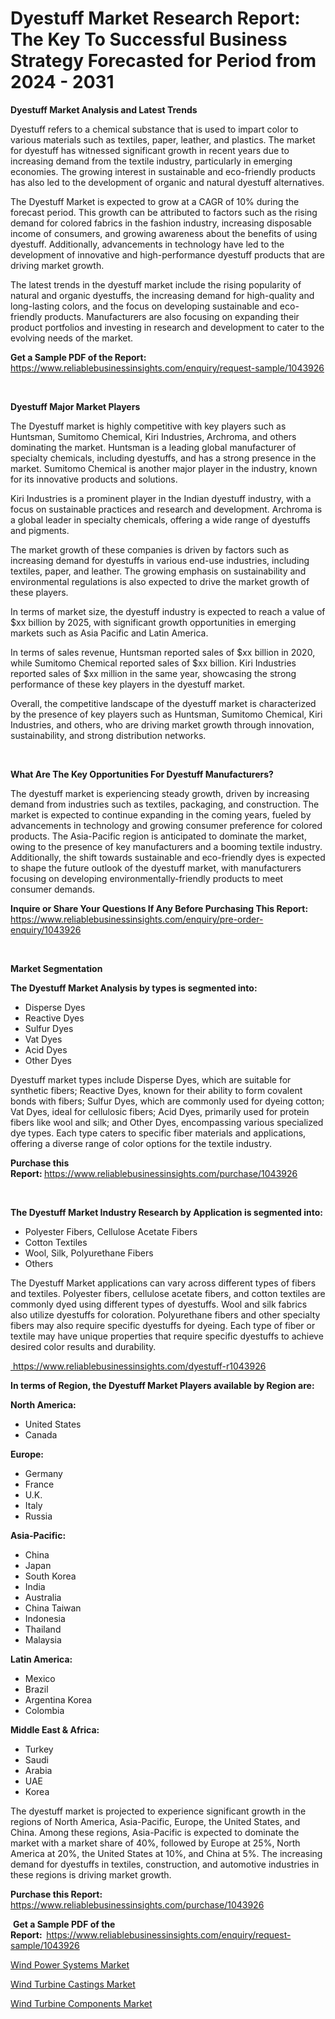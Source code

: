 <p><h1>Dyestuff Market Research Report: The Key To Successful Business Strategy Forecasted for Period from 2024 - 2031</h1></p><p><strong>Dyestuff Market Analysis and Latest Trends</strong></p>
<p><p>Dyestuff refers to a chemical substance that is used to impart color to various materials such as textiles, paper, leather, and plastics. The market for dyestuff has witnessed significant growth in recent years due to increasing demand from the textile industry, particularly in emerging economies. The growing interest in sustainable and eco-friendly products has also led to the development of organic and natural dyestuff alternatives.</p><p>The Dyestuff Market is expected to grow at a CAGR of 10% during the forecast period. This growth can be attributed to factors such as the rising demand for colored fabrics in the fashion industry, increasing disposable income of consumers, and growing awareness about the benefits of using dyestuff. Additionally, advancements in technology have led to the development of innovative and high-performance dyestuff products that are driving market growth.</p><p>The latest trends in the dyestuff market include the rising popularity of natural and organic dyestuffs, the increasing demand for high-quality and long-lasting colors, and the focus on developing sustainable and eco-friendly products. Manufacturers are also focusing on expanding their product portfolios and investing in research and development to cater to the evolving needs of the market.</p></p>
<p><strong>Get a Sample PDF of the Report:&nbsp;</strong> <a href="https://www.reliablebusinessinsights.com/enquiry/request-sample/1043926">https://www.reliablebusinessinsights.com/enquiry/request-sample/1043926</a></p>
<p>&nbsp;</p>
<p><strong>Dyestuff Major Market Players</strong></p>
<p><p>The Dyestuff market is highly competitive with key players such as Huntsman, Sumitomo Chemical, Kiri Industries, Archroma, and others dominating the market. Huntsman is a leading global manufacturer of specialty chemicals, including dyestuffs, and has a strong presence in the market. Sumitomo Chemical is another major player in the industry, known for its innovative products and solutions.</p><p>Kiri Industries is a prominent player in the Indian dyestuff industry, with a focus on sustainable practices and research and development. Archroma is a global leader in specialty chemicals, offering a wide range of dyestuffs and pigments.</p><p>The market growth of these companies is driven by factors such as increasing demand for dyestuffs in various end-use industries, including textiles, paper, and leather. The growing emphasis on sustainability and environmental regulations is also expected to drive the market growth of these players.</p><p>In terms of market size, the dyestuff industry is expected to reach a value of $xx billion by 2025, with significant growth opportunities in emerging markets such as Asia Pacific and Latin America.</p><p>In terms of sales revenue, Huntsman reported sales of $xx billion in 2020, while Sumitomo Chemical reported sales of $xx billion. Kiri Industries reported sales of $xx million in the same year, showcasing the strong performance of these key players in the dyestuff market.</p><p>Overall, the competitive landscape of the dyestuff market is characterized by the presence of key players such as Huntsman, Sumitomo Chemical, Kiri Industries, and others, who are driving market growth through innovation, sustainability, and strong distribution networks.</p></p>
<p>&nbsp;</p>
<p><strong>What Are The Key Opportunities For Dyestuff Manufacturers?</strong></p>
<p><p>The dyestuff market is experiencing steady growth, driven by increasing demand from industries such as textiles, packaging, and construction. The market is expected to continue expanding in the coming years, fueled by advancements in technology and growing consumer preference for colored products. The Asia-Pacific region is anticipated to dominate the market, owing to the presence of key manufacturers and a booming textile industry. Additionally, the shift towards sustainable and eco-friendly dyes is expected to shape the future outlook of the dyestuff market, with manufacturers focusing on developing environmentally-friendly products to meet consumer demands.</p></p>
<p><strong>Inquire or Share Your Questions If Any Before Purchasing This Report:</strong> <a href="https://www.reliablebusinessinsights.com/enquiry/pre-order-enquiry/1043926">https://www.reliablebusinessinsights.com/enquiry/pre-order-enquiry/1043926</a></p>
<p>&nbsp;</p>
<p><strong>Market Segmentation</strong></p>
<p><strong>The Dyestuff Market Analysis by types is segmented into:</strong></p>
<p><ul><li>Disperse Dyes</li><li>Reactive Dyes</li><li>Sulfur Dyes</li><li>Vat Dyes</li><li>Acid Dyes</li><li>Other Dyes</li></ul></p>
<p><p>Dyestuff market types include Disperse Dyes, which are suitable for synthetic fibers; Reactive Dyes, known for their ability to form covalent bonds with fibers; Sulfur Dyes, which are commonly used for dyeing cotton; Vat Dyes, ideal for cellulosic fibers; Acid Dyes, primarily used for protein fibers like wool and silk; and Other Dyes, encompassing various specialized dye types. Each type caters to specific fiber materials and applications, offering a diverse range of color options for the textile industry.</p></p>
<p><strong>Purchase this Report:&nbsp;</strong><a href="https://www.reliablebusinessinsights.com/purchase/1043926">https://www.reliablebusinessinsights.com/purchase/1043926</a></p>
<p>&nbsp;</p>
<p><strong>The Dyestuff Market Industry Research by Application is segmented into:</strong></p>
<p><ul><li>Polyester Fibers, Cellulose Acetate Fibers</li><li>Cotton Textiles</li><li>Wool, Silk, Polyurethane Fibers</li><li>Others</li></ul></p>
<p><p>The Dyestuff Market applications can vary across different types of fibers and textiles. Polyester fibers, cellulose acetate fibers, and cotton textiles are commonly dyed using different types of dyestuffs. Wool and silk fabrics also utilize dyestuffs for coloration. Polyurethane fibers and other specialty fibers may also require specific dyestuffs for dyeing. Each type of fiber or textile may have unique properties that require specific dyestuffs to achieve desired color results and durability.</p></p>
<p><a href="https://www.reliablebusinessinsights.com/dyestuff-r1043926">&nbsp;https://www.reliablebusinessinsights.com/dyestuff-r1043926</a></p>
<p><strong>In terms of Region, the Dyestuff Market Players available by Region are:</strong></p>
<p>
    <p> <strong> North America: </strong>
        <ul>
            <li>United States</li>
            <li>Canada</li>
        </ul>
        </p> 
    <p> <strong> Europe: </strong>
        <ul>
            <li>Germany</li>
            <li>France</li>
            <li>U.K.</li>
            <li>Italy</li>
            <li>Russia</li>
        </ul>
        </p> 
    <p> <strong> Asia-Pacific: </strong>
        <ul>
            <li>China</li>
            <li>Japan</li>
            <li>South Korea</li>
            <li>India</li>
            <li>Australia</li>
            <li>China Taiwan</li>
            <li>Indonesia</li>
            <li>Thailand</li>
            <li>Malaysia</li>
        </ul>
        </p> 
    <p> <strong> Latin America: </strong>
        <ul>
            <li>Mexico</li>
            <li>Brazil</li>
            <li>Argentina Korea</li>
            <li>Colombia</li>
        </ul>
        </p> 
    <p> <strong> Middle East & Africa: </strong>
        <ul>
            <li>Turkey</li>
            <li>Saudi</li>
            <li>Arabia</li>
            <li>UAE</li>
            <li>Korea</li>
        </ul>
    </p>
    </p>
<p><p>The dyestuff market is projected to experience significant growth in the regions of North America, Asia-Pacific, Europe, the United States, and China. Among these regions, Asia-Pacific is expected to dominate the market with a market share of 40%, followed by Europe at 25%, North America at 20%, the United States at 10%, and China at 5%. The increasing demand for dyestuffs in textiles, construction, and automotive industries in these regions is driving market growth.</p></p>
<p><strong>Purchase this Report: </strong><a href="https://www.reliablebusinessinsights.com/purchase/1043926">https://www.reliablebusinessinsights.com/purchase/1043926</a></p>
<p>&nbsp;<strong>Get a Sample PDF of the Report:&nbsp;&nbsp;</strong><a href="https://www.reliablebusinessinsights.com/enquiry/request-sample/1043926">https://www.reliablebusinessinsights.com/enquiry/request-sample/1043926</a></p>
<p><strong></strong></p>
<p><p><a href="https://github.com/mandarincruisesvn/Market-Research-Report-List-1/blob/main/wind-power-systems-market.md">Wind Power Systems Market</a></p><p><a href="https://github.com/RichRobinson5/Market-Research-Report-List-6/blob/main/wind-turbine-castings-market.md">Wind Turbine Castings Market</a></p><p><a href="https://github.com/gdfhhhj/Market-Research-Report-List-6/blob/main/wind-turbine-components-market.md">Wind Turbine Components Market</a></p></p>